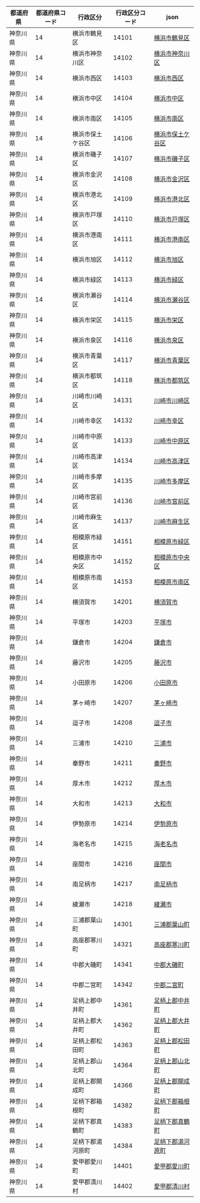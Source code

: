 |  都道府県  | 都道府県コード | 行政区分 | 行政区分コード | json |
|-----------|--------------|--------- |--------------|------|
| 神奈川県 | 14 | 横浜市鶴見区 | 14101 | [横浜市鶴見区](/topojson/14/14101.topojson) |
| 神奈川県 | 14 | 横浜市神奈川区 | 14102 | [横浜市神奈川区](/topojson/14/14102.topojson) |
| 神奈川県 | 14 | 横浜市西区 | 14103 | [横浜市西区](/topojson/14/14103.topojson) |
| 神奈川県 | 14 | 横浜市中区 | 14104 | [横浜市中区](/topojson/14/14104.topojson) |
| 神奈川県 | 14 | 横浜市南区 | 14105 | [横浜市南区](/topojson/14/14105.topojson) |
| 神奈川県 | 14 | 横浜市保土ケ谷区 | 14106 | [横浜市保土ケ谷区](/topojson/14/14106.topojson) |
| 神奈川県 | 14 | 横浜市磯子区 | 14107 | [横浜市磯子区](/topojson/14/14107.topojson) |
| 神奈川県 | 14 | 横浜市金沢区 | 14108 | [横浜市金沢区](/topojson/14/14108.topojson) |
| 神奈川県 | 14 | 横浜市港北区 | 14109 | [横浜市港北区](/topojson/14/14109.topojson) |
| 神奈川県 | 14 | 横浜市戸塚区 | 14110 | [横浜市戸塚区](/topojson/14/14110.topojson) |
| 神奈川県 | 14 | 横浜市港南区 | 14111 | [横浜市港南区](/topojson/14/14111.topojson) |
| 神奈川県 | 14 | 横浜市旭区 | 14112 | [横浜市旭区](/topojson/14/14112.topojson) |
| 神奈川県 | 14 | 横浜市緑区 | 14113 | [横浜市緑区](/topojson/14/14113.topojson) |
| 神奈川県 | 14 | 横浜市瀬谷区 | 14114 | [横浜市瀬谷区](/topojson/14/14114.topojson) |
| 神奈川県 | 14 | 横浜市栄区 | 14115 | [横浜市栄区](/topojson/14/14115.topojson) |
| 神奈川県 | 14 | 横浜市泉区 | 14116 | [横浜市泉区](/topojson/14/14116.topojson) |
| 神奈川県 | 14 | 横浜市青葉区 | 14117 | [横浜市青葉区](/topojson/14/14117.topojson) |
| 神奈川県 | 14 | 横浜市都筑区 | 14118 | [横浜市都筑区](/topojson/14/14118.topojson) |
| 神奈川県 | 14 | 川崎市川崎区 | 14131 | [川崎市川崎区](/topojson/14/14131.topojson) |
| 神奈川県 | 14 | 川崎市幸区 | 14132 | [川崎市幸区](/topojson/14/14132.topojson) |
| 神奈川県 | 14 | 川崎市中原区 | 14133 | [川崎市中原区](/topojson/14/14133.topojson) |
| 神奈川県 | 14 | 川崎市高津区 | 14134 | [川崎市高津区](/topojson/14/14134.topojson) |
| 神奈川県 | 14 | 川崎市多摩区 | 14135 | [川崎市多摩区](/topojson/14/14135.topojson) |
| 神奈川県 | 14 | 川崎市宮前区 | 14136 | [川崎市宮前区](/topojson/14/14136.topojson) |
| 神奈川県 | 14 | 川崎市麻生区 | 14137 | [川崎市麻生区](/topojson/14/14137.topojson) |
| 神奈川県 | 14 | 相模原市緑区 | 14151 | [相模原市緑区](/topojson/14/14151.topojson) |
| 神奈川県 | 14 | 相模原市中央区 | 14152 | [相模原市中央区](/topojson/14/14152.topojson) |
| 神奈川県 | 14 | 相模原市南区 | 14153 | [相模原市南区](/topojson/14/14153.topojson) |
| 神奈川県 | 14 | 横須賀市 | 14201 | [横須賀市](/topojson/14/14201.topojson) |
| 神奈川県 | 14 | 平塚市 | 14203 | [平塚市](/topojson/14/14203.topojson) |
| 神奈川県 | 14 | 鎌倉市 | 14204 | [鎌倉市](/topojson/14/14204.topojson) |
| 神奈川県 | 14 | 藤沢市 | 14205 | [藤沢市](/topojson/14/14205.topojson) |
| 神奈川県 | 14 | 小田原市 | 14206 | [小田原市](/topojson/14/14206.topojson) |
| 神奈川県 | 14 | 茅ヶ崎市 | 14207 | [茅ヶ崎市](/topojson/14/14207.topojson) |
| 神奈川県 | 14 | 逗子市 | 14208 | [逗子市](/topojson/14/14208.topojson) |
| 神奈川県 | 14 | 三浦市 | 14210 | [三浦市](/topojson/14/14210.topojson) |
| 神奈川県 | 14 | 秦野市 | 14211 | [秦野市](/topojson/14/14211.topojson) |
| 神奈川県 | 14 | 厚木市 | 14212 | [厚木市](/topojson/14/14212.topojson) |
| 神奈川県 | 14 | 大和市 | 14213 | [大和市](/topojson/14/14213.topojson) |
| 神奈川県 | 14 | 伊勢原市 | 14214 | [伊勢原市](/topojson/14/14214.topojson) |
| 神奈川県 | 14 | 海老名市 | 14215 | [海老名市](/topojson/14/14215.topojson) |
| 神奈川県 | 14 | 座間市 | 14216 | [座間市](/topojson/14/14216.topojson) |
| 神奈川県 | 14 | 南足柄市 | 14217 | [南足柄市](/topojson/14/14217.topojson) |
| 神奈川県 | 14 | 綾瀬市 | 14218 | [綾瀬市](/topojson/14/14218.topojson) |
| 神奈川県 | 14 | 三浦郡葉山町 | 14301 | [三浦郡葉山町](/topojson/14/14301.topojson) |
| 神奈川県 | 14 | 高座郡寒川町 | 14321 | [高座郡寒川町](/topojson/14/14321.topojson) |
| 神奈川県 | 14 | 中郡大磯町 | 14341 | [中郡大磯町](/topojson/14/14341.topojson) |
| 神奈川県 | 14 | 中郡二宮町 | 14342 | [中郡二宮町](/topojson/14/14342.topojson) |
| 神奈川県 | 14 | 足柄上郡中井町 | 14361 | [足柄上郡中井町](/topojson/14/14361.topojson) |
| 神奈川県 | 14 | 足柄上郡大井町 | 14362 | [足柄上郡大井町](/topojson/14/14362.topojson) |
| 神奈川県 | 14 | 足柄上郡松田町 | 14363 | [足柄上郡松田町](/topojson/14/14363.topojson) |
| 神奈川県 | 14 | 足柄上郡山北町 | 14364 | [足柄上郡山北町](/topojson/14/14364.topojson) |
| 神奈川県 | 14 | 足柄上郡開成町 | 14366 | [足柄上郡開成町](/topojson/14/14366.topojson) |
| 神奈川県 | 14 | 足柄下郡箱根町 | 14382 | [足柄下郡箱根町](/topojson/14/14382.topojson) |
| 神奈川県 | 14 | 足柄下郡真鶴町 | 14383 | [足柄下郡真鶴町](/topojson/14/14383.topojson) |
| 神奈川県 | 14 | 足柄下郡湯河原町 | 14384 | [足柄下郡湯河原町](/topojson/14/14384.topojson) |
| 神奈川県 | 14 | 愛甲郡愛川町 | 14401 | [愛甲郡愛川町](/topojson/14/14401.topojson) |
| 神奈川県 | 14 | 愛甲郡清川村 | 14402 | [愛甲郡清川村](/topojson/14/14402.topojson) |
